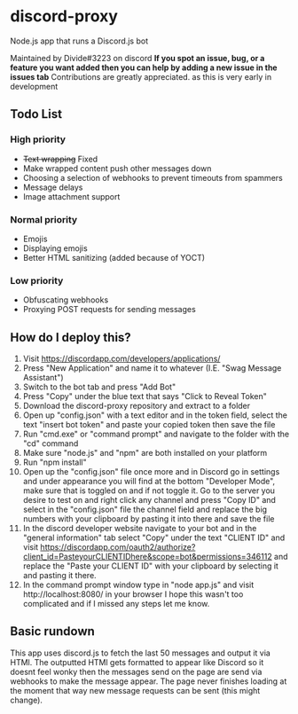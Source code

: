 # discord-proxy
Node.js app that runs a Discord.js bot

Maintained by Divide#3223 on discord
__If you spot an issue, bug, or a feature you want added then you can help by adding a new issue in the issues tab__
Contributions are greatly appreciated. as this is very early in development

## Todo List
### High priority
- ~~Text wrapping~~ Fixed 
- Make wrapped content push other messages down
- Choosing a selection of webhooks to prevent timeouts from spammers
- Message delays
- Image attachment support
### Normal priority
- Emojis
- Displaying emojis
- Better HTML sanitizing (added because of YOCT)
### Low priority
- Obfuscating webhooks
- Proxying POST requests for sending messages

## How do I deploy this?
1. Visit https://discordapp.com/developers/applications/
2. Press "New Application" and name it to whatever (I.E. "Swag Message Assistant")
3. Switch to the bot tab and press "Add Bot"
4. Press "Copy" under the blue text that says "Click to Reveal Token"
5. Download the discord-proxy repository and extract to a folder
6. Open up "config.json" with a text editor and in the token field, select the text "insert bot token" and paste your copied token then save the file
6. Run "cmd.exe" or "command prompt" and navigate to the folder with the "cd" command
7. Make sure "node.js" and "npm" are both installed on your platform
8. Run "npm install"
9. Open up the "config.json" file once more and in Discord go in settings and under appearance you will find at the bottom "Developer Mode", make sure that is toggled on and if not toggle it. Go to the server you desire to test on and right click any channel and press "Copy ID" and select in the "config.json" file the channel field and replace the big numbers with your clipboard by pasting it into there and save the file
10. In the discord developer website navigate to your bot and in the "general information" tab select "Copy" under the text "CLIENT ID" and visit 
https://discordapp.com/oauth2/authorize?client_id=PasteyourCLIENTIDhere&scope=bot&permissions=346112
and replace the "Paste your CLIENT ID" with your clipboard by selecting it and pasting it there.
11. In the command prompt window type in "node app.js" and visit http://localhost:8080/ in your browser
I hope this wasn't too complicated and if I missed any steps let me know.
## Basic rundown
This app uses discord.js to fetch the last 50 messages and output it via HTMl. The outputted HTMl gets formatted to appear like Discord so it doesnt feel wonky then the messages send on the page are send via webhooks to make the message appear. The page never finishes loading at the moment that way new message requests can be sent (this might change).
